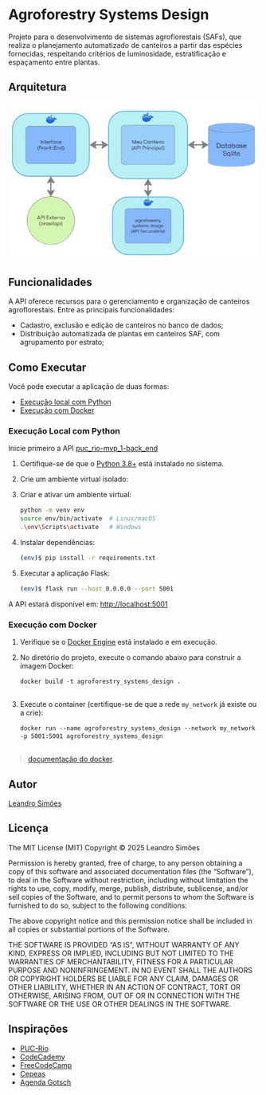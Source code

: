 # Agroforestry Systems Design

Projeto para o desenvolvimento de sistemas agroflorestais (SAFs), que realiza o planejamento automatizado de canteiros a partir das espécies fornecidas, respeitando critérios de luminosidade, estratificação e espaçamento entre plantas.

## Arquitetura

![Arquitetura Meu Canteiro SAF](https://github.com/Leandr0SmS/mvp_canteiroSAF_frontend/blob/main/resources/images/Meu_canteiro_Flowchart.png)

## Funcionalidades

A API oferece recursos para o gerenciamento e organização de canteiros agroflorestais. Entre as principais funcionalidades:

- Cadastro, exclusão e edição de canteiros no banco de dados;
- Distribuição automatizada de plantas em canteiros SAF, com agrupamento por estrato;

## Como Executar

Você pode executar a aplicação de duas formas:

- [Execução local com Python](#execução-local-com-python)
- [Execução com Docker](#execução-com-docker)

### Execução Local com Python

Inicie primeiro a API [puc_rio-mvp_1-back_end](https://github.com/Leandr0SmS/puc_rio-mvp_1-back_end)

1. Certifique-se de que o [Python 3.8+](https://www.python.org/) está instalado no sistema.
2. Crie um ambiente virtual isolado:

3. Criar e ativar um ambiente virtual:

   ```bash
   python -m venv env
   source env/bin/activate  # Linux/macOS
   .\env\Scripts\activate   # Windows

4. Instalar dependências:

   ```bash
   (env)$ pip install -r requirements.txt

5. Executar a aplicação Flask:

   ```bash
   (env)$ flask run --host 0.0.0.0 --port 5001

A API estará disponível em: [http://localhost:5001](http://localhost:5001)

### Execução com Docker

1. Verifique se o [Docker Engine](https://docs.docker.com/engine/) está instalado e em execução.

2. No diretório do projeto, execute o comando abaixo para construir a imagem Docker:

   ```Docker CLI
   docker build -t agroforestry_systems_design .


3. Execute o container (certifique-se de que a rede `my_network` já existe ou a crie):

   ```Docker CLI
   docker run --name agroforestry_systems_design --network my_network -p 5001:5001 agroforestry_systems_design


>[documentação do docker](https://docs.docker.com/engine/reference/run/).

## Autor

[Leandro Simões](https://github.com/Leandr0SmS)

## Licença

The MIT License (MIT)
Copyright © 2025 Leandro Simões

Permission is hereby granted, free of charge, to any person obtaining a copy of this software and associated documentation files (the “Software”), to deal in the Software without restriction, including without limitation the rights to use, copy, modify, merge, publish, distribute, sublicense, and/or sell copies of the Software, and to permit persons to whom the Software is furnished to do so, subject to the following conditions:

The above copyright notice and this permission notice shall be included in all copies or substantial portions of the Software.

THE SOFTWARE IS PROVIDED “AS IS”, WITHOUT WARRANTY OF ANY KIND, EXPRESS OR IMPLIED, INCLUDING BUT NOT LIMITED TO THE WARRANTIES OF MERCHANTABILITY, FITNESS FOR A PARTICULAR PURPOSE AND NONINFRINGEMENT. IN NO EVENT SHALL THE AUTHORS OR COPYRIGHT HOLDERS BE LIABLE FOR ANY CLAIM, DAMAGES OR OTHER LIABILITY, WHETHER IN AN ACTION OF CONTRACT, TORT OR OTHERWISE, ARISING FROM, OUT OF OR IN CONNECTION WITH THE SOFTWARE OR THE USE OR OTHER DEALINGS IN THE SOFTWARE.

## Inspirações

- [PUC-Rio](https://www.puc-rio.br/index.html)
- [CodeCademy](https://www.codecademy.com/)
- [FreeCodeCamp](https://www.freecodecamp.org/learn/)
- [Cepeas](https://www.cepeas.org/)
- [Agenda Gotsch](https://agendagotsch.com/)
